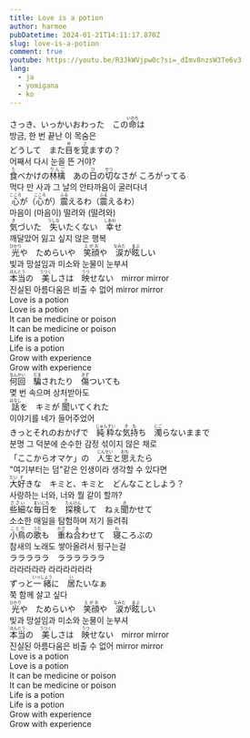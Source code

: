 ```yaml
---
title: Love is a potion
author: harmoe
pubDatetime: 2024-01-21T14:11:17.870Z
slug: love-is-a-potion
comment: true
youtube: https://youtu.be/R3JkWVjpw0c?si=_dImv8nzsW3Te6v3
lang:
  - ja
  - yomigana
  - ko
---
```

<div>
    <div class="lang-ja">
        さっき、いっかいおわった　この<ruby>命<rp>(</rp><rt>いのち</rt><rp>)</rp></ruby>は</div>
    <div class="lang-ko">방금, 한 번 끝난 이 목숨은</div>
</div>
<div>
    <div class="lang-ja">
        どうして　また<ruby>目<rp>(</rp><rt>め</rt><rp>)</rp></ruby>を<ruby>覚<rp>(</rp><rt>さ</rt><rp>)</rp></ruby>ますの？</div>
    <div class="lang-ko">어째서 다시 눈을 뜬 거야?</div>
</div>
<div>
    <div class="lang-ja"><ruby>食<rp>(</rp><rt>た</rt><rp>)</rp></ruby>べかけの<ruby>林檎<rp>(</rp><rt>りんご</rt><rp>)</rp>　</ruby>あの<ruby>日<rp>(</rp><rt>ひ</rt><rp>)</rp></ruby>の<ruby>切<rp>(</rp><rt>せつ</rt><rp>)</rp></ruby>なさが ころがってる
    </div>
    <div class="lang-ko">먹다 만 사과 그 날의 안타까움이 굴러다녀</div>
</div>
<div>
    <div class="lang-ja"><ruby>心<rp>(</rp><rt>こころ</rt><rp>)</rp></ruby>が（<ruby>心<rp>(</rp><rt>こころ</rt><rp>)</rp></ruby>が）<ruby>震<rp>(</rp><rt>ふる</rt><rp>)</rp></ruby>えるわ（<ruby>震<rp>(</rp><rt>ふる</rt><rp>)</rp></ruby>えるわ）</div>
    <div class="lang-ko">마음이 (마음이) 떨려와 (떨려와)</div>
</div>
<div>
    <div class="lang-ja"><ruby>気<rp>(</rp><rt>き</rt><rp>)</rp></ruby>づいた　<ruby>失<rp>(</rp><rt>うしな</rt><rp>)</rp></ruby>いたくない　<ruby>幸<rp>(</rp><rt>しあわ</rt><rp>)</rp></ruby>せ</div>
    <div class="lang-ko">깨달았어 잃고 싶지 않은 행복</div>
</div>
<div>
    <div class="lang-ja"><ruby>光<rp>(</rp><rt>ひかり</rt><rp>)</rp></ruby>や　ためらいや　<ruby>笑顔<rp>(</rp><rt>えがお</rt><rp>)</rp></ruby>や　<ruby>涙<rp>(</rp><rt>なみだ</rt><rp>)</rp></ruby>が<ruby>眩<rp>(</rp><rt>まぶ</rt><rp>)</rp></ruby>しい</div>
    <div class="lang-ko">빛과 망설임과 미소와 눈물이 눈부셔</div>
</div>
<div>
    <div class="lang-ja"><ruby>本当<rp>(</rp><rt>ほんとう</rt><rp>)</rp></ruby>の　<ruby>美<rp>(</rp><rt>うつく</rt><rp>)</rp></ruby>しさは　<ruby>映<rp>(</rp><rt>うつ</rt><rp>)</rp></ruby>せない　mirror mirror
    </div>
    <div class="lang-ko">진실된 아름다움은 비출 수 없어 mirror mirror</div>
</div>
<div>
    <div class="lang-ja">Love is a potion</div>
    <div class="lang-ko">Love is a potion</div>
</div>
<div>
    <div class="lang-ja">It can be medicine or poison</div>
    <div class="lang-ko">It can be medicine or poison</div>
</div>
<div>
    <div class="lang-ja">Life is a potion</div>
    <div class="lang-ko">Life is a potion</div>
</div>
<div>
    <div class="lang-ja">Grow with experience</div>
    <div class="lang-ko">Grow with experience</div>
</div>
<div>
    <div class="lang-ja"><ruby>何回<rp>(</rp><rt>なんかい</rt><rp>)</rp></ruby>　<ruby>騙<rp>(</rp><rt>だま</rt><rp>)</rp></ruby>されたり　<ruby>傷<rp>(</rp><rt>きず</rt><rp>)</rp></ruby>ついても</div>
    <div class="lang-ko">몆 번 속으며 상처받아도</div>
</div>
<div>
    <div class="lang-ja"><ruby>話<rp>(</rp><rt>はなし</rt><rp>)</rp></ruby>を　キミが
        <ruby>聞<rp>(</rp><rt>き</rt><rp>)</rp></ruby>いてくれた</div>
    <div class="lang-ko">이야기를 네가 들어주었어</div>
</div>
<div>
    <div class="lang-ja">きっとそれのおかげで　<ruby>純粋<rp>(</rp><rt>じゅんすい</rt><rp>)</rp></ruby>な<ruby>気<rp>(</rp><rt>き</rt><rp>)</rp></ruby><ruby>持<rp>(</rp><rt>も</rt><rp>)</rp></ruby>ち　<ruby>濁<rp>(</rp><rt>にご</rt><rp>)</rp></ruby>らないままで</div>
    <div class="lang-ko">분명 그 덕분에 순수한 감정 섞이지 않은 채로</div>
</div>
<div>
    <div class="lang-ja">「ここからオマケ」の　<ruby>人生<rp>(</rp><rt>じんせい</rt><rp>)</rp></ruby>と<ruby>思<rp>(</rp><rt>おも</rt><rp>)</rp></ruby>えたら</div>
    <div class="lang-ko">"여기부터는 덤"같은 인생이라 생각할 수 있다면</div>
</div>
<div>
    <div class="lang-ja"><ruby>大<rp>(</rp><rt>だい</rt><rp>)</rp></ruby><ruby>好<rp>(</rp><rt>す</rt><rp>)</rp></ruby>きな　キミと、キミと　どんなことしよう？</div>
    <div class="lang-ko">사랑하는 너와, 너와 뭘 같이 할까?</div>
</div>
<div>
    <div class="lang-ja"><ruby>些細<rp>(</rp><rt>ささい</rt><rp>)</rp></ruby>な<ruby>毎日<rp>(</rp><rt>まいにち</rt><rp>)</rp></ruby>を　<ruby>探検<rp>(</rp><rt>たんけん</rt><rp>)</rp></ruby>して　ねぇ<ruby>聞<rp>(</rp><rt>き</rt><rp>)</rp></ruby>かせて</div>
    <div class="lang-ko">소소한 매일을 탐험하며 저기 들려줘</div>
</div>
<div>
    <div class="lang-ja"><ruby>小鳥<rp>(</rp><rt>ことり</rt><rp>)</rp></ruby>の<ruby>歌<rp>(</rp><rt>うた</rt><rp>)</rp></ruby>も　<ruby>重<rp>(</rp><rt>かさ</rt><rp>)</rp></ruby>ね<ruby>合<rp>(</rp><rt>あ</rt><rp>)</rp></ruby>わせて　<ruby>寝<rp>(</rp><rt>ね</rt><rp>)</rp></ruby>ころぶの</div>
    <div class="lang-ko">참새의 노래도 쌓아올려서 뒹구는걸</div>
</div>
<div>
    <div class="lang-ja">ラララララ　ララララララ</div>
    <div class="lang-ko">라라라라라 라라라라라라</div>
</div>
<div>
    <div class="lang-ja">ずっと<ruby>一緒<rp>(</rp><rt>いっしょう</rt><rp>)</rp></ruby>に　<ruby>居<rp>(</rp><rt>い</rt><rp>)</rp></ruby>たいなぁ</div>
    <div class="lang-ko">쭉 함께 살고 싶다</div>
</div>
<div>
    <div class="lang-ja"><ruby>光<rp>(</rp><rt>ひかり</rt><rp>)</rp></ruby>や　ためらいや　<ruby>笑顔<rp>(</rp><rt>えがお</rt><rp>)</rp></ruby>や　<ruby>涙<rp>(</rp><rt>なみだ</rt><rp>)</rp></ruby>が<ruby>眩<rp>(</rp><rt>まぶ</rt><rp>)</rp></ruby>しい</div>
    <div class="lang-ko">빚과 망설임과 미소와 눈물이 눈부셔</div>
</div>
<div>
    <div class="lang-ja"><ruby>本当<rp>(</rp><rt>ほんとう</rt><rp>)</rp></ruby>の　<ruby>美<rp>(</rp><rt>うつく</rt><rp>)</rp></ruby>しさは　<ruby>映<rp>(</rp><rt>うつ</rt><rp>)</rp></ruby>せない　mirror mirror
    </div>
    <div class="lang-ko">진실된 아름다움은 비출 수 없어 mirror mirror</div>
</div>
<div>
    <div class="lang-ja">Love is a potion</div>
    <div class="lang-ko">Love is a potion</div>
</div>
<div>
    <div class="lang-ja">It can be medicine or poison</div>
    <div class="lang-ko">It can be medicine or poison</div>
</div>
<div>
    <div class="lang-ja">Life is a potion</div>
    <div class="lang-ko">Life is a potion</div>
</div>
<div>
    <div class="lang-ja">Grow with experience</div>
    <div class="lang-ko">Grow with experience</div>
</div>